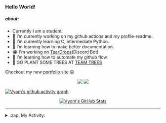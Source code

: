 ### Hello World!

##### about:
- Currently I am a student.
- 🔭 I’m currently working on my github actions and my profile-readme. 
- 🌱 I’m currently learning C, intermediate Python.
- 🌱 I’m learning how to make better documentation.
- 😭 I'm working on [TearDrops](https://github.com/Vyvy-vi/TearDrops)(Discord Bot)
- 🌱 I’m learning how to automate my github flow.
- 🌱 GO PLANT SOME TREES AT [TEAM TREES](https://teamtrees.org/)

Checkout my new [portfolio site](https://vyvy-vi.github.io/portfolio) 🙃

<p align="center">
  <a href="https://twitter.com/Vyvy_viM"><img target="_blank" src="https://img.shields.io/badge/twitter%20@Vyvy_viM-0D95E8?style=for-the-badge&logo=twitter&logoColor=white"/></a> 
  <a href="https://vyvy-vi.github.io/portfolio"><img target="_blank" src="https://img.shields.io/badge/-I%27m_craving_for_open_source-green?style=for-the-badge&logo=github&logoColor=black"/></a> 
</p>

[![Vyom's github activity graph](https://activity-graph.herokuapp.com/graph?username=Vyvy-vi)](https://github.com/ashutosh00710/github-readme-activity-graph)

<p align="center">
<a href="https://github.com/Vyvy-vi/Vyvy-vi">
  <img src="https://profile-readme-git-master.vyvy-vi.vercel.app/api?username=Vyvy-vi&show_icons=true&line_height=27&count_private=true&title_color=ffffff&text_color=c9cacc&icon_color=2bbc8a&bg_color=1d1f21" alt="Vyom's GitHub Stats" />
</a>
</p>


---
<details>
  <summary>:zap: My Activity:</summary>
  
<!--START_SECTION:waka-->
**I'm a Night 🦉** 

```text
🌞 Morning    11 commits     █████░░░░░░░░░░░░░░░░░░░░   22.45% 
🌆 Daytime    8 commits      ████░░░░░░░░░░░░░░░░░░░░░   16.33% 
🌃 Evening    11 commits     █████░░░░░░░░░░░░░░░░░░░░   22.45% 
🌙 Night      19 commits     █████████░░░░░░░░░░░░░░░░   38.78%

```
📅 **I'm Most Productive on Sunday** 

```text
Monday       8 commits      ████░░░░░░░░░░░░░░░░░░░░░   16.33% 
Tuesday      4 commits      ██░░░░░░░░░░░░░░░░░░░░░░░   8.16% 
Wednesday    9 commits      ████░░░░░░░░░░░░░░░░░░░░░   18.37% 
Thursday     6 commits      ███░░░░░░░░░░░░░░░░░░░░░░   12.24% 
Friday       1 commits      ░░░░░░░░░░░░░░░░░░░░░░░░░   2.04% 
Saturday     9 commits      ████░░░░░░░░░░░░░░░░░░░░░   18.37% 
Sunday       12 commits     ██████░░░░░░░░░░░░░░░░░░░   24.49%

```


📊 **This Week I Spent My Time On** 

```text
🔥 Editors: 
Vim                      24 hrs 47 mins      ████████████████████████░   99.35% 
VS Code                  5 mins              ░░░░░░░░░░░░░░░░░░░░░░░░░   0.35% 
CLion                    4 mins              ░░░░░░░░░░░░░░░░░░░░░░░░░   0.31%

🐱‍💻 Projects: 
dev-quotes-api           11 hrs 8 mins       ███████████░░░░░░░░░░░░░░   44.65% 
TearDrops                5 hrs 9 mins        █████░░░░░░░░░░░░░░░░░░░░   20.68% 
XII-CS-pracs             4 hrs 3 mins        ████░░░░░░░░░░░░░░░░░░░░░   16.25% 
Unknown Project          1 hr 12 mins        █░░░░░░░░░░░░░░░░░░░░░░░░   4.86% 
checks-and-codes         1 hr 3 mins         █░░░░░░░░░░░░░░░░░░░░░░░░   4.25%

```


<!--END_SECTION:waka-->
</details>
